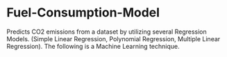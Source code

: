 # Fuel-Consumption-Model
Predicts CO2 emissions from a dataset by utilizing several Regression Models. (Simple Linear Regression, Polynomial Regression, Multiple Linear Regression). The following is a Machine Learning technique.
